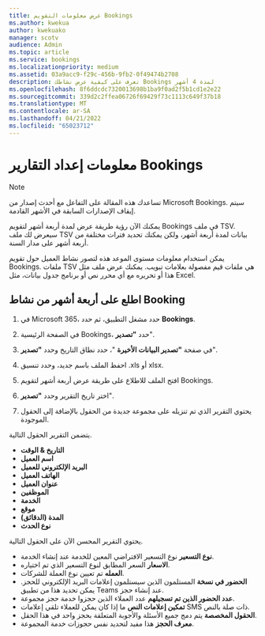 ```yaml
---
title: عرض معلومات التقويم Bookings
ms.author: kwekua
author: kwekuako
manager: scotv
audience: Admin
ms.topic: article
ms.service: bookings
ms.localizationpriority: medium
ms.assetid: 03a9acc9-f29c-456b-9fb2-0f49474b2708
description: تعرف على كيفية عرض نشاطك Bookings لمدة 4 أشهر
ms.openlocfilehash: 8f6ddcdc7320013698b1ba9f0ad2f5b1cd1e2e22
ms.sourcegitcommit: 339d2c2ffea06726f69429f73c1113c649f37b18
ms.translationtype: MT
ms.contentlocale: ar-SA
ms.lasthandoff: 04/21/2022
ms.locfileid: "65023712"
---
```

# <a name="reporting-info-for-bookings"></a>معلومات إعداد التقارير Bookings

> [!NOTE]
> تساعدك هذه المقالة على التفاعل مع أحدث إصدار من Microsoft Bookings. سيتم إيقاف الإصدارات السابقة في الأشهر القادمة.

يمكنك الآن رؤية طريقة عرض لمدة أربعة أشهر لتقويم Bookings في ملف TSV. سيعرض لك ملف TSV بيانات لمدة أربعة أشهر، ولكن يمكنك تحديد فترات مختلفة من أربعة أشهر على مدار السنة.

يمكن استخدام معلومات مستوى الموعد هذه لتصور نشاط العميل حول تقويم Bookings. ملفات TSV هي ملفات قيم مفصولة بعلامات تبويب. يمكنك عرض ملف مثل هذا أو تحريره مع أي محرر نص أو برنامج جدول بيانات، مثل Excel.

## <a name="see-four-months-of-booking-activity"></a>اطلع على أربعة أشهر من نشاط Booking

1. في Microsoft 365، حدد مشغل التطبيق، ثم حدد **Bookings**.

1. في الصفحة الرئيسية Bookings، حدد **"تصدير**".

1. في صفحة **"تصدير البيانات الأخيرة** "، حدد نطاق التاريخ وحدد **"تصدير**".

1. احفظ الملف باسم جديد، وحدد تنسيق .xls أو xlsx.

1. افتح الملف للاطلاع على طريقة عرض أربعة أشهر لتقويم Bookings.

1. اختر تاريخ التقرير وحدد **"تصدير**".

1. يحتوي التقرير الذي تم تنزيله على مجموعة جديدة من الحقول بالإضافة إلى الحقول الموجودة.

يتضمن التقرير الحقول التالية.

 - **التاريخ & الوقت**
- **اسم العميل**
- **البريد الإلكتروني للعميل**
- **الهاتف العميل**
- **عنوان العميل**
- **الموظفين**
- **الخدمة**
- **موقع**
- **المدة (الدقائق)**
- **نوع الحدث**

يحتوي التقرير المحسن الآن على الحقول التالية.

- **نوع التسعير**   نوع التسعير الافتراضي المعين للخدمة عند إنشاء الخدمة.
- **الاسعار**   السعر المطابق لنوع التسعير الذي تم اختياره.
- **العمله**   تم تعيين نوع العملة للشركات.
- **الحضور في نسخة**   المستلمون الذين سيستلمون إعلامات البريد الإلكتروني للحجز. يمكن تحديد هذا من تطبيق Teams عند إنشاء حجز.
- **عدد الحضور الذين تم تسجيلهم**   عدد العملاء الذين حجزوا خدمة حجز مجموعة.
- **تمكين إعلامات النص**   ما إذا كان يمكن للعملاء تلقي إعلامات SMS ذات صلة بالنص.
- **الحقول المخصصة**   يتم دمج جميع الأسئلة والأجوبة المتعلقة بحجز واحد في هذا الحقل.
- **معرف الحجز**   هذا مفيد لتحديد نفس حجوزات خدمة المجموعة.
